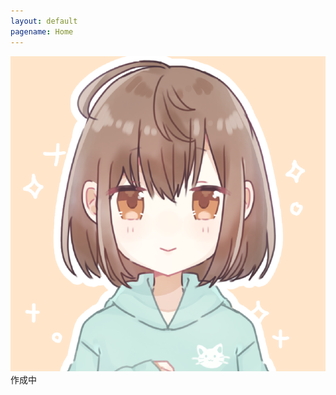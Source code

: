 ```yaml
---
layout: default
pagename: Home
---
```

<img src="./assets/images/icon.PNG" class="circle_icon_main">
<br>作成中
